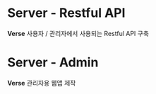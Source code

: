 # Server - Restful API

**Verse** 사용자 / 관리자에서 사용되는 Restful API 구축

# Server - Admin

**Verse** 관리자용 웹앱 제작